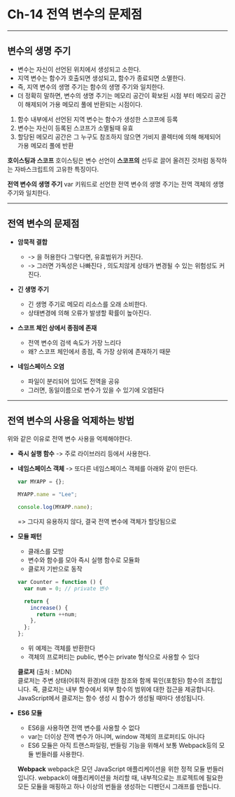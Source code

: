 # Ch-14 전역 변수의 문제점

---

## 변수의 생명 주기

- 변수는 자신이 선언된 위치에서 생성되고 소한다.
- 지역 변수는 함수가 호출되면 생성되고, 함수가 종료되면 소멸한다.
- 즉, 지역 변수의 생명 주기는 함수의 생명 주기와 일치한다.
- 더 정확히 말하면, 변수의 생명 주기는 메모리 공간이 확보된 시점 부터 메모리 공간이 해제되어 가용 메모리 풀에 반환되는 시점이다.

1. 함수 내부에서 선언된 지역 변수는 함수가 생성한 스코프에 등록
2. 변수는 자신이 등록된 스코프가 소멸될때 유효
3. 할당된 메모리 공간은 그 누구도 참조하지 않으면 가비지 콜렉터에 의해 해제되어 가용 메모리 풀에 반환

**호이스팅과 스코프**
호이스팅은 변수 선언이 **스코프의** 선두로 끌어 올려진 것처럼 동작하는 자바스크립트의 고유한 특징이다.

**전역 변수의 생명 주기**
var 키워드로 선언한 전역 변수의 생명 주기는 전역 객체의 생명 주기와 일치한다.

---

## 전역 변수의 문제점

- **암묵적 결합**

  - -> 을 허용한다 그렇다면, 유효범위가 커진다.
  - -> 그러면 가독성은 나빠진다 , 의도치않게 상태가 변경될 수 있는 위험성도 커진다.

- **긴 생명 주기**

  - 긴 생명 주기로 메모리 리소스를 오래 소비한다.
  - 상태변경에 의해 오류가 발생할 확률이 높아진다.

- **스코프 체인 상에서 종점에 존재**

  - 전역 변수의 검색 속도가 가장 느리다
  - 왜? 스코프 체인에서 종점, 즉 가장 상위에 존재하기 때문

- **네임스페이스 오염**
  - 파일이 분리되어 있어도 전역을 공유
  - 그러면, 동일이름으로 변수가 있을 수 있기에 오염된다

---

## 전역 변수의 사용을 억제하는 방법

위와 같은 이유로 전역 변수 사용을 억제해야한다.

- **즉시 실행 함수** -> 주로 라이브러리 등에서 사용한다.
- **네임스페이스 객체** -> 또다른 네임스페이스 객체를 아래와 같이 만든다.

  ```javascript
  var MYAPP = {};

  MYAPP.name = "Lee";

  console.log(MYAPP.name);
  ```

  => 그다지 유용하지 않다, 결국 전역 변수에 객체가 할당됨으로

- **모듈 패턴**

  - 클래스를 모방
  - 변수와 함수를 모아 즉시 실행 함수로 모듈화
  - 클로저 기반으로 동작

  ```javascript
  var Counter = function () {
    var num = 0; // private 변수

    return {
      increase() {
        return ++num;
      },
    };
  };
  ```

  - 위 예제는 객체를 반환한다
  - 객체의 프로퍼티는 public, 변수는 private 형식으로 사용할 수 있다

  **클로저** (출처 : MDN) <br/>
  클로저는 주변 상태(어휘적 환경)에 대한 참조와 함께 묶인(포함된) 함수의 조합입니다. 즉, 클로저는 내부 함수에서 외부 함수의 범위에 대한 접근을 제공합니다. JavaScript에서 클로저는 함수 생성 시 함수가 생성될 때마다 생성됩니다.

- **ES6 모듈**

  - ES6을 사용하면 전역 변수를 사용할 수 없다
  - var는 더이상 전역 변수가 아니며, window 객체의 프로퍼티도 아니다
  - ES6 모듈은 아직 트랜스파일링, 번들링 기능을 위해서 보통 Webpack등의 모듈 번들러를 사용한다.

  **Webpack**
  webpack은 모던 JavaScript 애플리케이션을 위한 정적 모듈 번들러 입니다. webpack이 애플리케이션을 처리할 때, 내부적으로는 프로젝트에 필요한 모든 모듈을 매핑하고 하나 이상의 번들을 생성하는 디펜던시 그래프를 만듭니다.
